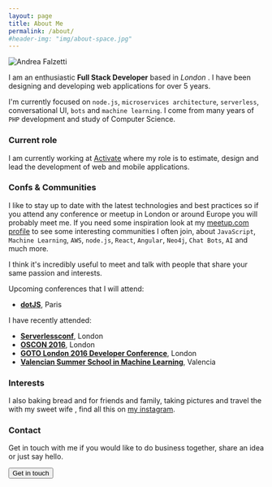 ```yaml
---
layout: page
title: About Me
permalink: /about/
#header-img: "img/about-space.jpg"
---
```


![Andrea Falzetti]({{site.urk}}/img/about.jpg)

I am an enthusiastic **Full Stack Developer** based in *London* <i class="em em-uk"></i>. I have been designing and developing web applications for over 5 years.

I'm currently focused on `node.js`, `microservices architecture`, `serverless`, conversational UI, `bots` and `machine learning`. I come from many years of `PHP` development and study of Computer Science.

### Current role
I am currently working at [Activate](http://activate.co.uk) where my role is to estimate, design and lead the development of web and mobile applications.

### Confs & Communities
I like to stay up to date with the latest technologies and best practices so if you attend any conference or meetup in London or around Europe you will probably meet me. If you need some inspiration look at my [meetup.com profile](https://www.meetup.com/members/195831274/) to see some interesting communities I often join, about `JavaScript`, `Machine Learning`, `AWS`, `node.js`, `React`, `Angular`, `Neo4j`, `Chat Bots`, `AI` and much more.

I think it's incredibly useful to meet and talk with people that share your same passion and interests.

Upcoming conferences that I will attend:

- **[dotJS](http://dotjs.io)**, Paris <i class="em em-fr"></i>

I have recently attended:

- **[Serverlessconf](http://london.serverlessconf.io)**, London <i class="em em-uk"></i>
- **[OSCON 2016](http://conferences.oreilly.com/oscon/open-source-eu)**, London <i class="em em-uk"></i>
- **[GOTO London 2016 Developer Conference](https://gotocon.com//london-2016/)**, London <i class="em em-uk"></i>
- **[Valencian Summer School in Machine Learning](https://bigml.com/events/valencian-summer-school-in-machine-learning-2016)**, Valencia <i class="em em-es"></i>

### Interests
I also <i class="em em-heart"></i> baking bread and <i class="em em-pizza"></i> for friends and family, taking pictures and travel the <i class="em em-earth_americas"></i> with my sweet wife <i class="em em-couple"></i>, find all this on [my instagram](https://www.instagram.com/rexromae/).

### Contact
Get in touch with me if you would like to do business together, share an idea or just say hello.

[<button class="btn btn-default">Get in touch</button>](mailto:andrea@falzetti.me)
